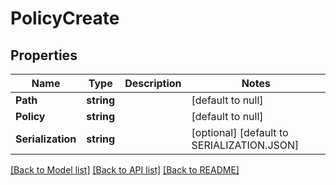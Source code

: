 # PolicyCreate

## Properties
Name | Type | Description | Notes
------------ | ------------- | ------------- | -------------
**Path** | **string** |  | [default to null]
**Policy** | **string** |  | [default to null]
**Serialization** | **string** |  | [optional] [default to SERIALIZATION.JSON]

[[Back to Model list]](../README.md#documentation-for-models) [[Back to API list]](../README.md#documentation-for-api-endpoints) [[Back to README]](../README.md)


